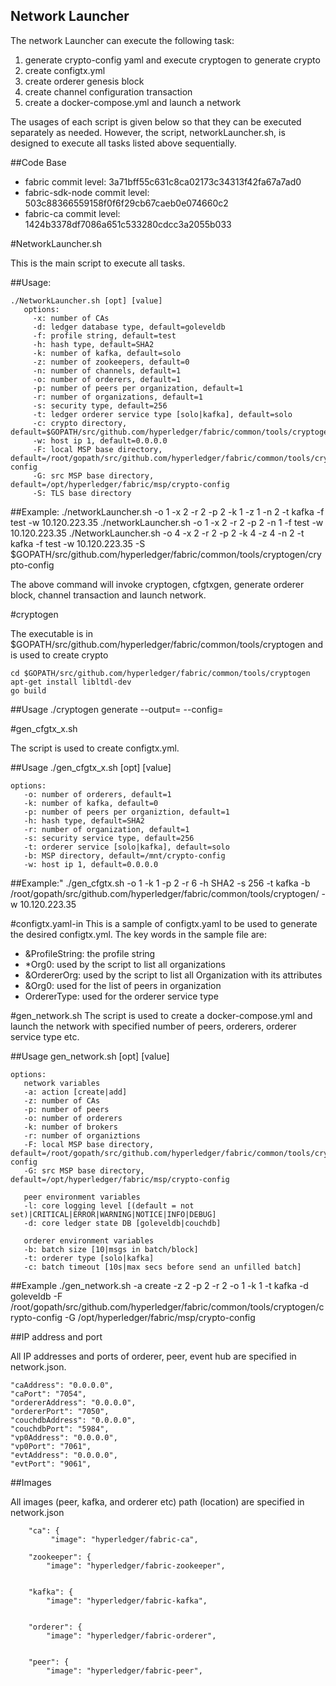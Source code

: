 Network Launcher
-------



The network Launcher can execute the following task:

1. generate crypto-config yaml and execute cryptogen to generate crypto
2. create configtx.yml
3. create orderer genesis block
4. create channel configuration transaction
5. create a docker-compose.yml and launch a network

The usages of each script is given below so that they can be executed separately as needed.  However, the script, networkLauncher.sh, is designed to execute all tasks listed above sequentially.

##Code Base

- fabric commit level: 3a71bff55c631c8ca02173c34313f42fa67a7ad0
- fabric-sdk-node commit level: 503c88366559158f0f6f29cb67caeb0e074660c2
- fabric-ca commit level: 1424b3378df7086a651c533280cdcc3a2055b033


#NetworkLauncher.sh

This is the main script to execute all tasks.


##Usage:

    ./NetworkLauncher.sh [opt] [value]
       options:
         -x: number of CAs
         -d: ledger database type, default=goleveldb
         -f: profile string, default=test
         -h: hash type, default=SHA2
         -k: number of kafka, default=solo
         -z: number of zookeepers, default=0
         -n: number of channels, default=1
         -o: number of orderers, default=1
         -p: number of peers per organization, default=1
         -r: number of organizations, default=1
         -s: security type, default=256
         -t: ledger orderer service type [solo|kafka], default=solo
         -c: crypto directory, default=$GOPATH/src/github.com/hyperledger/fabric/common/tools/cryptogen
         -w: host ip 1, default=0.0.0.0
         -F: local MSP base directory, default=/root/gopath/src/github.com/hyperledger/fabric/common/tools/cryptogen/crypto-config
         -G: src MSP base directory, default=/opt/hyperledger/fabric/msp/crypto-config
         -S: TLS base directory

    
##Example:
    ./networkLauncher.sh -o 1 -x 2 -r 2 -p 2 -k 1 -z 1 -n 2 -t kafka -f test -w 10.120.223.35 
    ./networkLauncher.sh -o 1 -x 2 -r 2 -p 2 -n 1 -f test -w 10.120.223.35
    ./NetworkLauncher.sh -o 4 -x 2 -r 2 -p 2 -k 4 -z 4 -n 2 -t kafka -f test -w 10.120.223.35 -S $GOPATH/src/github.com/hyperledger/fabric/common/tools/cryptogen/crypto-config

The above command will invoke cryptogen, cfgtxgen, generate orderer block, channel transaction and launch network.

#cryptogen

The executable is in $GOPATH/src/github.com/hyperledger/fabric/common/tools/cryptogen and is used to create crypto

    cd $GOPATH/src/github.com/hyperledger/fabric/common/tools/cryptogen
    apt-get install libltdl-dev
    go build

##Usage
    ./cryptogen generate --output=<cryptogen dir> --config=<crypto config>



#gen_cfgtx_x.sh

The script is used to create configtx.yml.

##Usage
    ./gen_cfgtx_x.sh [opt] [value] 

    options:
       -o: number of orderers, default=1
       -k: number of kafka, default=0
       -p: number of peers per organiztion, default=1
       -h: hash type, default=SHA2
       -r: number of organization, default=1
       -s: security service type, default=256
       -t: orderer service [solo|kafka], default=solo
       -b: MSP directory, default=/mnt/crypto-config
       -w: host ip 1, default=0.0.0.0


##Example:"
    ./gen_cfgtx.sh -o 1 -k 1 -p 2 -r 6 -h SHA2 -s 256 -t kafka -b /root/gopath/src/github.com/hyperledger/fabric/common/tools/cryptogen/ -w 10.120.223.35



#configtx.yaml-in
This is a sample of configtx.yaml to be used to generate the desired configtx.yml. The key words in the sample file are:

+ &ProfileString: the profile string
+ *Org0: used by the script to list all organizations
+ &OrdererOrg: used by the script to list all Organization with its attributes
+ &Org0: used for the list of peers in organization
+ OrdererType: used for the orderer service type

#gen_network.sh
The script is used to create a docker-compose.yml and launch the network with specified number of peers, orderers, orderer service type etc.

##Usage
    gen_network.sh [opt] [value]

    options:
       network variables
       -a: action [create|add]
       -z: number of CAs
       -p: number of peers
       -o: number of orderers
       -k: number of brokers
       -r: number of organiztions
       -F: local MSP base directory, default=/root/gopath/src/github.com/hyperledger/fabric/common/tools/cryptogen/crypto-config
       -G: src MSP base directory, default=/opt/hyperledger/fabric/msp/crypto-config

       peer environment variables
       -l: core logging level [(default = not set)|CRITICAL|ERROR|WARNING|NOTICE|INFO|DEBUG]
       -d: core ledger state DB [goleveldb|couchdb]

       orderer environment variables
       -b: batch size [10|msgs in batch/block]
       -t: orderer type [solo|kafka]
       -c: batch timeout [10s|max secs before send an unfilled batch]


##Example
    ./gen_network.sh -a create -z 2 -p 2 -r 2 -o 1 -k 1 -t kafka -d goleveldb -F /root/gopath/src/github.com/hyperledger/fabric/common/tools/cryptogen/crypto-config -G /opt/hyperledger/fabric/msp/crypto-config


##IP address and port

All IP addresses and ports of orderer, peer, event hub are specified in network.json.

    "caAddress": "0.0.0.0",
    "caPort": "7054",
    "ordererAddress": "0.0.0.0",
    "ordererPort": "7050",
    "couchdbAddress": "0.0.0.0",
    "couchdbPort": "5984",
    "vp0Address": "0.0.0.0",
    "vp0Port": "7061",
    "evtAddress": "0.0.0.0",
    "evtPort": "9061",


##Images

All images (peer, kafka, and orderer etc) path (location) are specified in network.json

        "ca": {
             "image": "hyperledger/fabric-ca",

        "zookeeper": {
            "image": "hyperledger/fabric-zookeeper",


        "kafka": {
            "image": "hyperledger/fabric-kafka",


        "orderer": {
            "image": "hyperledger/fabric-orderer",


        "peer": {
            "image": "hyperledger/fabric-peer",


